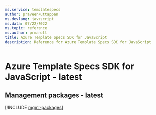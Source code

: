 ```yaml
---
ms.service: templatespecs
author: praveenkuttappan
ms.devlang: javascript
ms.data: 07/22/2022
ms.topic: reference
ms.author: prmarott
title: Azure Template Specs SDK for JavaScript
description: Reference for Azure Template Specs SDK for JavaScript
---
```

# Azure Template Specs SDK for JavaScript - latest

## Management packages - latest
[!INCLUDE [mgmt-packages](template-specs-mgmt-index.md)]